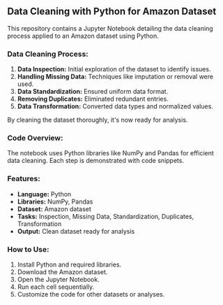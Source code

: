 ## Data Cleaning with Python for Amazon Dataset

This repository contains a Jupyter Notebook detailing the data cleaning process applied to an Amazon dataset using Python.

### Data Cleaning Process:

1. **Data Inspection:** Initial exploration of the dataset to identify issues.
2. **Handling Missing Data:** Techniques like imputation or removal were used.
3. **Data Standardization:** Ensured uniform data format.
4. **Removing Duplicates:** Eliminated redundant entries.
5. **Data Transformation:** Converted data types and normalized values.

By cleaning the dataset thoroughly, it's now ready for analysis.

### Code Overview:

The notebook uses Python libraries like NumPy and Pandas for efficient data cleaning. Each step is demonstrated with code snippets.

### Features:

- **Language:** Python
- **Libraries:** NumPy, Pandas
- **Dataset:** Amazon dataset
- **Tasks:** Inspection, Missing Data, Standardization, Duplicates, Transformation
- **Output:** Clean dataset ready for analysis

### How to Use:

1. Install Python and required libraries.
2. Download the Amazon dataset.
3. Open the Jupyter Notebook.
4. Run each cell sequentially.
5. Customize the code for other datasets or analyses.
